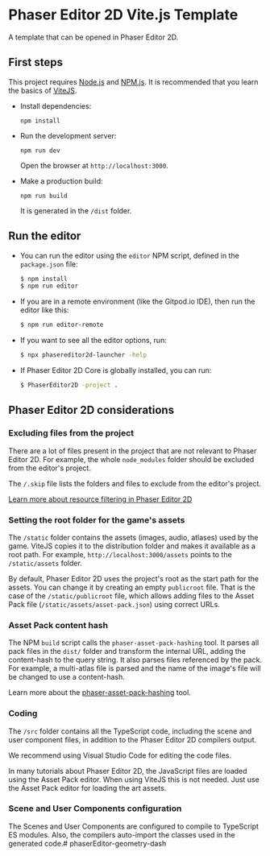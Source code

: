 # Phaser Editor 2D Vite.js Template

A template that can be opened in Phaser Editor 2D.

## First steps

This project requires [Node.js](https://nodejs.org) and [NPM.js](https://www.npmjs.com). It is recommended that you learn the basics of [ViteJS](https://vitejs.dev).

* Install dependencies:

    ```
    npm install
    ```

* Run the development server:

    ```
    npm run dev
    ```

    Open the browser at `http://localhost:3000`.

* Make a production build:

    ```
    npm run build
    ```

    It is generated in the `/dist` folder.

## Run the editor

* You can run the editor using the `editor` NPM script, defined in the `package.json` file:

    ```bash
    $ npm install
    $ npm run editor
    ```

* If you are in a remote environment (like the Gitpod.io IDE), then run the editor like this:

    ```bash
    $ npm run editor-remote
    ```

* If you want to see all the editor options, run:

    ```bash
    $ npx phasereditor2d-launcher -help
    ```

* If Phaser Editor 2D Core is globally installed, you can run:

    ```bash
    $ PhaserEditor2D -project .
    ```

## Phaser Editor 2D considerations

### Excluding files from the project

There are a lot of files present in the project that are not relevant to Phaser Editor 2D. For example, the whole `node_modules` folder should be excluded from the editor's project.

The `/.skip` file lists the folders and files to exclude from the editor's project. 

[Learn more about resource filtering in Phaser Editor 2D](https://help.phasereditor2d.com/v3/misc/resources-filtering.html)

### Setting the root folder for the game's assets

The `/static` folder contains the assets (images, audio, atlases) used by the game. ViteJS copies it to the distribution folder and makes it available as a root path. For example, `http://localhost:3000/assets` points to the `/static/assets` folder.

By default, Phaser Editor 2D uses the project's root as the start path for the assets. You can change it by creating an empty `publicroot` file. That is the case of the `/static/publicroot` file, which allows adding files to the Asset Pack file (`/static/assets/asset-pack.json`) using correct URLs.

### Asset Pack content hash

The NPM `build` script calls the `phaser-asset-pack-hashing` tool. It parses all pack files in the `dist/` folder and transform the internal URL, adding the content-hash to the query string. It also parses files referenced by the pack. For example, a multi-atlas file is parsed and the name of the image's file will be changed to use a content-hash.

Learn more about the [phaser-asset-pack-hashing](https://www.npmjs.com/package/phaser-asset-pack-hashing) tool.

### Coding

The `/src` folder contains all the TypeScript code, including the scene and user component files, in addition to the Phaser Editor 2D compilers output.

We recommend using Visual Studio Code for editing the code files.

In many tutorials about Phaser Editor 2D, the JavaScript files are loaded using the Asset Pack editor. When using ViteJS this is not needed. Just use the Asset Pack editor for loading the art assets.

### Scene and User Components configuration

The Scenes and User Components are configured to compile to TypeScript ES modules. Also, the compilers auto-import the classes used in the generated code.# phaserEditor-geometry-dash

